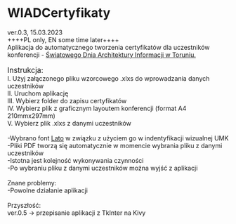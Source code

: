 # WIADCertyfikaty
ver.0.3, 15.03.2023<br>
++++PL only, EN some time later++++<br>
Aplikacja do automatycznego tworzenia certyfikatów dla uczestników konferencji -
<a href="https://wiad.umk.pl/pages/main_page/">Światowego Dnia Architektury Informacji w Toruniu.</a><br>
<br>
<big>Instrukcja:</big><br>
I. Użyj załączonego pliku wzorcowego .xlxs do wprowadzania danych uczestników<br>
II. Uruchom aplikację<br>
III. Wybierz folder do zapisu certyfikatów<br>
IV. Wybierz plik z graficznym layoutem konferencji (format A4 210mmx297mm)<br>
V. Wybierz plik .xlxs z danymi uczestników<br>
<br>
-Wybrano font <a href="https://fonts.google.com/specimen/Lato">Lato</a> w związku z użyciem go w indentyfikacji wizualnej UMK<br>
-Pliki PDF tworzą się automatycznie w momencie wybrania pliku z danymi uczestników<br>
-Istotna jest kolejność wykonywania czynności<br>
-Po wybraniu pliku z danymi uczestników można wyjść z aplikacji<br>
<br>
Znane problemy:<br>
-Powolne działanie aplikacji<br>
<br>
Przyszłość:<br>
ver.0.5 -> przepisanie aplikacji z TkInter na Kivy<br>
